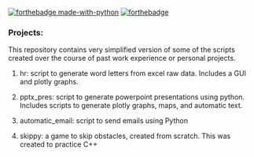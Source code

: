 [![forthebadge made-with-python](http://ForTheBadge.com/images/badges/made-with-python.svg)](https://www.python.org/)
[![forthebadge](https://forthebadge.com/images/badges/made-with-c-plus-plus.svg)](https://forthebadge.com)

### Projects:
This repository contains very simplified version of some of the scripts created over the course of past work experience or personal projects.

1) hr: script to generate word letters from excel raw data. Includes a GUI and plotly graphs.

2) pptx_pres: script to generate powerpoint presentations using python. Includes scripts to generate plotly graphs, maps, and automatic text.

3) automatic_email: script to send emails using Python

4) skippy: a game to skip obstacles, created from scratch. This was created to practice C++
